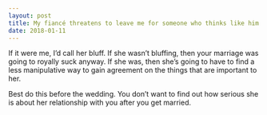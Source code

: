 ```yaml
---
layout: post
title: My fiancé threatens to leave me for someone who thinks like him when we don’t agree on certain things. What should I do?
date: 2018-01-11
---
```


<p>If it were me, I’d call her bluff. If she wasn’t bluffing, then your marriage was going to royally suck anyway. If she was, then she’s going to have to find a less manipulative way to gain agreement on the things that are important to her.</p><p>Best do this before the wedding. You don’t want to find out how serious she is about her relationship with you after you get married.</p>
